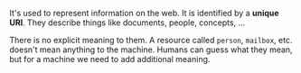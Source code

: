 It's used to represent information on the web. It is identified by a **unique URI**. They describe things like documents, people, concepts, ...

There is no explicit meaning to them. A resource called `person`, `mailbox`, etc. doesn't mean anything to the machine. Humans can guess what they mean, but for a machine we need to add additional meaning.